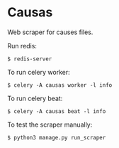 # Causas

Web scraper for causes files.

Run redis:

`$ redis-server`

To run celery worker:

`$ celery -A causas worker -l info`

To run celery beat:

`$ celery -A causas beat -l info`

To test the scraper manually:

`$ python3 manage.py run_scraper`


